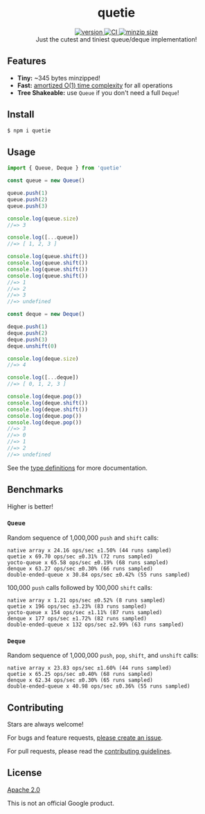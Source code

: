<h1 align="center">
  quetie
</h1>

<div align="center">
  <a href="https://npmjs.org/package/quetie">
    <img src="https://badgen.now.sh/npm/v/quetie" alt="version" />
  </a>
  <a href="https://github.com/TomerAberbach/quetie/actions">
    <img src="https://github.com/TomerAberbach/quetie/workflows/CI/badge.svg" alt="CI" />
  </a>
  <a href="https://bundlephobia.com/result?p=quetie">
    <img src="https://badgen.net/bundlephobia/minzip/quetie" alt="minzip size" />
  </a>
</div>

<div align="center">
  Just the cutest and tiniest queue/deque implementation!
</div>

## Features

- **Tiny:** ~345 bytes minzipped!
- **Fast:**
  [amortized O(1) time complexity](https://en.wikipedia.org/wiki/Amortized_analysis)
  for all operations
- **Tree Shakeable:** use `Queue` if you don't need a full `Deque`!

## Install

```sh
$ npm i quetie
```

## Usage

```js
import { Queue, Deque } from 'quetie'

const queue = new Queue()

queue.push(1)
queue.push(2)
queue.push(3)

console.log(queue.size)
//=> 3

console.log([...queue])
//=> [ 1, 2, 3 ]

console.log(queue.shift())
console.log(queue.shift())
console.log(queue.shift())
console.log(queue.shift())
//=> 1
//=> 2
//=> 3
//=> undefined

const deque = new Deque()

deque.push(1)
deque.push(2)
deque.push(3)
deque.unshift(0)

console.log(deque.size)
//=> 4

console.log([...deque])
//=> [ 0, 1, 2, 3 ]

console.log(deque.pop())
console.log(deque.shift())
console.log(deque.shift())
console.log(deque.pop())
console.log(deque.pop())
//=> 3
//=> 0
//=> 1
//=> 2
//=> undefined
```

See the
[type definitions](https://github.com/TomerAberbach/quetie/blob/main/src/index.d.ts)
for more documentation.

## Benchmarks

Higher is better!

### `Queue`

Random sequence of 1,000,000 `push` and `shift` calls:

```
native array x 24.16 ops/sec ±1.50% (44 runs sampled)
quetie x 69.70 ops/sec ±0.31% (72 runs sampled)
yocto-queue x 65.58 ops/sec ±0.19% (68 runs sampled)
denque x 63.27 ops/sec ±0.30% (66 runs sampled)
double-ended-queue x 30.84 ops/sec ±0.42% (55 runs sampled)
```

100,000 `push` calls followed by 100,000 `shift` calls:

```
native array x 1.21 ops/sec ±0.52% (8 runs sampled)
quetie x 196 ops/sec ±3.23% (83 runs sampled)
yocto-queue x 154 ops/sec ±1.11% (87 runs sampled)
denque x 177 ops/sec ±1.72% (82 runs sampled)
double-ended-queue x 132 ops/sec ±2.99% (63 runs sampled)
```

### `Deque`

Random sequence of 1,000,000 `push`, `pop`, `shift`, and `unshift` calls:

```
native array x 23.83 ops/sec ±1.60% (44 runs sampled)
quetie x 65.25 ops/sec ±0.40% (68 runs sampled)
denque x 62.34 ops/sec ±0.30% (65 runs sampled)
double-ended-queue x 40.98 ops/sec ±0.36% (55 runs sampled)
```

## Contributing

Stars are always welcome!

For bugs and feature requests,
[please create an issue](https://github.com/TomerAberbach/quetie/issues/new).

For pull requests, please read the
[contributing guidelines](https://github.com/TomerAberbach/quetie/blob/master/contributing.md).

## License

[Apache 2.0](https://github.com/TomerAberbach/quetie/blob/master/license)

This is not an official Google product.

